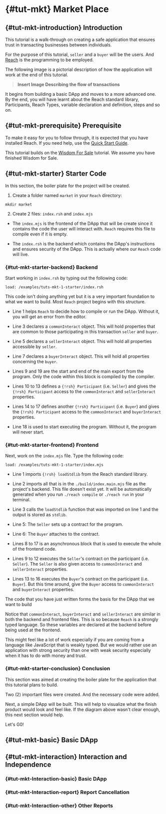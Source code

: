 # {#tut-mkt} Market Place

## {#tut-mkt-introduction} Introduction
This tutorial is a walk-through on creating a safe application that ensures trust in transacting businesses between individuals.

For the purpose of this tutorial, `seller` and a `buyer` will be the users. And [Reach](https://reach.sh/) is the programming to be employed.

The following image is a pictorial description of how the application will work at the end of this tutorial.

> **Insert Image Describing the flow of transactions**

It begins from building a basic DApp and moves to a more advanced one.
By the end, you will have learnt about the Reach standard library, Participants, Reach Types, variable declaration and definition, steps and so on.

## {#tut-mkt-prerequisite} Prerequisite
To make it easy for you to follow through, it is expected that you have installed Reach. If you need help, use the [Quick Start Guide](https://docs.reach.sh/quickstart/#quickstart).

This tutorial builds on the [Wisdom For Sale]() tutorial. We assume you have finished Wisdom for Sale.

## {#tut-mkt-starter} Starter Code
In this section, the boiler plate for the project will be created.

1. Create a folder named `market` in your `Reach` directory:

```reach
mkdir market
```

2.  Create 2 files: `index.rsh` and `index.mjs`

* The `index.mjs` is the frontend of the DApp that will be create since it contains the code the user will interact with.
`Reach` requires this file to compile even if it is empty.

* The `index.rsh` is the backend which contains the DApp's instructions and ensures security of the DApp.
This is actually where our `Reach` code will live.


### {#tut-mkt-starter-backend} Backend

Start working in `index.rsh` by typing out the following code:

```reach
load: /examples/tuts-mkt-1-starter/index.rsh
```

This code isn't doing anything yet but it is a very important foundation to what we want to build. 
Most `Reach` project begins with this structure.

* Line 1 helps `Reach` to decide how to compile or run the DApp.
Without it, you will get an error from the editor.

* Line 3 declares a `commonInteract` object. 
This will hold properties that are common to those participating in this transaction `seller` and `buyer`.

* Line 5 declares a `sellerInteract` object.
 This will hold all properties accessible by `seller`.

* Line 7 declares a `buyerInteract` object.
 This will hold all properties concerning the `buyer`.

* Lines 9 and 19 are the start and end of the main export from the program. 
Only the code within this block is compiled by the compiler. 

* Lines 10 to 13 defines a `{!rsh} Participant` (i.e. `Seller`) and gives the `{!rsh} Participant` access to the `commonInteract` and `sellerInteract` properties.

* Lines 14 to 17 defines another `{!rsh} Participant` (i.e. `Buyer`) and gives the `{!rsh} Participant` access to the `commonInteract` and `buyerInteract` properties.

* Line 18 is used to start executing the program.
Without it, the program will never start.


### {#tut-mkt-starter-frontend} Frontend

Next, work on the `index.mjs` file. Type the  following code:

```reach
load: /examples/tuts-mkt-1-starter/index.mjs
```

* Line 1 imports `{!rsh} loadStdlib` from the Reach standard library.

* Line 2 imports all that is in the `./build/index.main.mjs` file as the project's backend.
This file doesn't exist yet.
It will be automatically generated when you run `./reach compile` or `./reach run` in your terminal.

* Line 3 calls the `loadStdlib` function that was imported on line 1 and the output is stored as `stdlib`.

* Line 5: The `Seller` sets up a contract for the program.

* Line 6: The `Buyer` attaches to the contract.

* Lines 8 to 17 is an asynchronous block that is used to execute the whole of the frontend code.

* Lines 9 to 12 executes the `Seller`'s contract on the participant (i.e. `Seller`). 
The `Seller` is also given access to `commonInteract` and `sellerInteract` properties. 

* Lines 13 to 16 executes the `Buyer`'s contract on the participant (i.e. `Buyer`). 
But this time around, give the `Buyer` access to `commonInteract` and `buyerInteract` properties.

The code that you have just written forms the basis for the DApp that we want to build

Notice that `commonInteract`, `buyerInteract` and `sellerInteract` are similar in both the backend and frontend files. 
This is so because `Reach` is a strongly typed language.
So these variables are declared at the backend before being used at the frontend. 

This might feel like a lot of work especially if you are coming from a language like JavaScript that is weakly typed.
But we would rather use an application with strong security than one with weak security especially when it has to do with money and trust.


### {#tut-mkt-starter-conclusion} Conclusion

This section was aimed at creating the boiler plate for the application that this tutorial plans to build.

Two (2) important files were created. And the necessary code were added.

Next, a simple DApp will be built. This will help to visualize what the finish product would look and feel like.
If the diagram above wasn't clear enough, this next section would help.

Let's G0!

## {#tut-mkt-basic} Basic DApp

## {#tut-mkt-interaction} Interaction and Independence

### {#tut-mkt-Interaction-basic} Basic DApp

### {#tut-mkt-Interaction-report} Report Cancellation

### {#tut-mkt-Interaction-other} Other Reports

